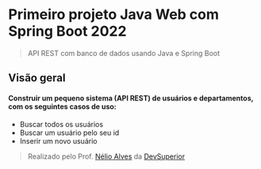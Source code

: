 # Primeiro projeto Java Web com Spring Boot 2022
 > API REST com banco de dados usando Java e Spring Boot
 ## Visão geral
 #### Construir um pequeno sistema (API REST) ​​de usuários e departamentos, com os seguintes casos de uso: 
 - Buscar todos os usuários 
 - Buscar um usuário pelo seu id 
 - Inserir um novo usuário
> Realizado pelo Prof. [Nélio Alves](https://github.com/devsuperior) da [DevSuperior](http://devsuperior.com.br)
